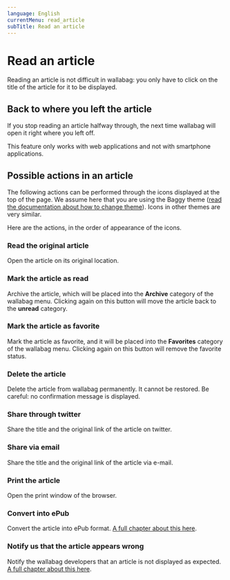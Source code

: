 ```yaml
---
language: English
currentMenu: read_article
subTitle: Read an article
---
```


# Read an article

Reading an article is not difficult in wallabag: you only have to click on the title of the article for it to be displayed.

## Back to where you left the article

If you stop reading an article halfway through, the next time wallabag will open it right where you left off.

This feature only works with web applications and not with smartphone applications.

## Possible actions in an article

The following actions can be performed through the icons displayed at the top of the page. We assume here that you are using the Baggy theme ([read the documentation about how to change theme](Configure_wallabag.md)). Icons in other themes are very similar.  

Here are the actions, in the order of appearance of the icons.


### Read the original article

Open the article on its original location.

### Mark the article as read

Archive the article, which will be placed into the **Archive** category of the wallabag menu.
Clicking again on this button will move the article back to the **unread** category.

### Mark the article as favorite

Mark the article as favorite, and it will be placed into the **Favorites** category of the wallabag menu.
Clicking again on this button will remove the favorite status.

### Delete the article

Delete the article from wallabag permanently. It cannot be restored. Be careful: no confirmation message is displayed.

### Share through twitter

Share the title and the original link of the article on twitter.

### Share via email

Share the title and the original link of the article via e-mail.

### Print the article

Open the print window of the browser.

### Convert into ePub

Convert the article into ePub format. [A full chapter about this here](epub_conversion.md).

### Notify us that the article appears wrong

Notify the wallabag developers that an article is not displayed as expected. [A full chapter about this here](Issue_with_article.md).
